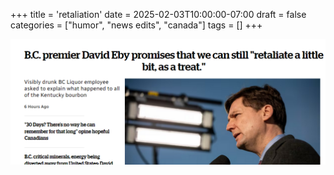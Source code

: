 +++
title = 'retaliation'
date = 2025-02-03T10:00:00-07:00
draft = false
categories = ["humor", "news edits", "canada"]
tags = []
+++

[![](./retaliate.png)](./retaliate.png)
